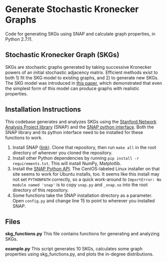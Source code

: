 # Generate Stochastic Kronecker Graphs
Code for generating SKGs using SNAP and calculate graph properties, in Python 2.7.11.


## Stochastic Kronecker Graph (SKGs)
SKGs are stochastic graphs generated by taking successive Kronecker powers of an initial stochastic adjacency matrix. Efficient methods exist to both 1) fit the SKG model to existing graphs, and 2) to generate new SKGs. The SKG model was introduced in [this paper](http://www.jmlr.org/papers/v11/leskovec10a.html), which demonstrated that even the simplest form of this model can produce graphs with realistic properties.


## Installation Instructions ##
This codebase generates and analyzes SKGs using the [Stanford Network Analysis Project library](https://github.com/snap-stanford/snap) (SNAP) and the [SNAP python interface](http://snap.stanford.edu/snappy/doc/). Both the SNAP library and its python interface need to be installed for these functions to work.

1. Install SNAP ([link](https://github.com/snap-stanford/snap)).  Clone that repository, then run `make all` in the root directory of wherever you cloned the repository.  
2. Install other Python dependencies by running `pip install -r requirements.txt`.  This will install NumPy, Matplotlib.
3. Install the [SNAP Python API](https://snap.stanford.edu/snappy/).  The CentOS-labeled Linux installer on that site seems to work for Ubuntu installs, too.  It seems like this install may not set `PYTHONPATH` correctly, so a quick work-around to `ImportError: No module named 'snap'` is to copy `snap.py` and `_snap.so` into the root directory of this repository.
4. Some functions take the SNAP installation directory as a parameter.  Open `config.py` and change line 15 to point to wherever you installed SNAP.


## Files
**skg_functions.py**
This file contains functions for generating and analyzing SKGs.

**example.py**
This script generates 10 SKGs, calculates some graph properties using skg_functions.py, and plots the in-degree distributions.